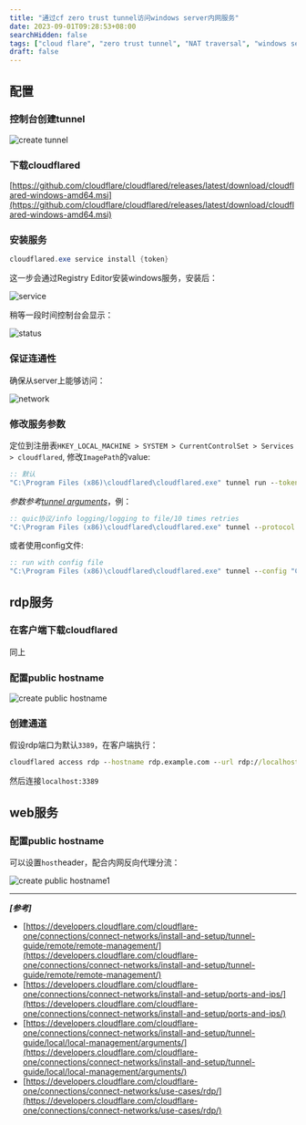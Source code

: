 ```yaml
---
title: "通过cf zero trust tunnel访问windows server内网服务"
date: 2023-09-01T09:28:53+08:00
searchHidden: false
tags: ["cloud flare", "zero trust tunnel", "NAT traversal", "windows server", "manual"]
draft: false
---
```


## 配置
### 控制台创建tunnel
![create tunnel](/images/ipv6_only_nas/scrshot01.png)

### 下载cloudflared
[https://github.com/cloudflare/cloudflared/releases/latest/download/cloudflared-windows-amd64.msi](https://github.com/cloudflare/cloudflared/releases/latest/download/cloudflared-windows-amd64.msi)

### 安装服务
```powershell
cloudflared.exe service install {token}
```
这一步会通过Registry Editor安装windows服务，安装后：

![service](/images/ipv6_only_nas/scrshot02.png)

稍等一段时间控制台会显示：

![status](/images/ipv6_only_nas/scrshot03.png)

### 保证连通性

确保从server上能够访问：

![network](/images/ipv6_only_nas/scrshot04.png)

### 修改服务参数

定位到注册表`HKEY_LOCAL_MACHINE > SYSTEM > CurrentControlSet > Services > cloudflared`, 修改`ImagePath`的value:

```cmd
:: 默认
"C:\Program Files (x86)\cloudflared\cloudflared.exe" tunnel run --token {token}
```

*参数参考[tunnel arguments](https://developers.cloudflare.com/cloudflare-one/connections/connect-networks/install-and-setup/tunnel-guide/local/local-management/arguments/)*，例：
```cmd
:: quic协议/info logging/logging to file/10 times retries
"C:\Program Files (x86)\cloudflared\cloudflared.exe" tunnel --protocol quic --logfile "C:\Program Files (x86)\cloudflared\info.log" --loglevel info --retries 10 run --token {token}
```

或者使用config文件:
```cmd
:: run with config file
"C:\Program Files (x86)\cloudflared\cloudflared.exe" tunnel --config "C:\Program Files (x86)\cloudflared\config.yml" run
```

## rdp服务

### 在客户端下载cloudflared
同上

### 配置public hostname

![create public hostname](/images/ipv6_only_nas/scrshot05.png)

### 创建通道

假设rdp端口为默认`3389`，在客户端执行：

```cmd
cloudflared access rdp --hostname rdp.example.com --url rdp://localhost:3389
```

然后连接`localhost:3389`

## web服务

### 配置public hostname

可以设置`host`header，配合内网反向代理分流：

![create public hostname1](/images/ipv6_only_nas/scrshot06.png)

--- 

***[参考]***

- [https://developers.cloudflare.com/cloudflare-one/connections/connect-networks/install-and-setup/tunnel-guide/remote/remote-management/](https://developers.cloudflare.com/cloudflare-one/connections/connect-networks/install-and-setup/tunnel-guide/remote/remote-management/)
- [https://developers.cloudflare.com/cloudflare-one/connections/connect-networks/install-and-setup/ports-and-ips/](https://developers.cloudflare.com/cloudflare-one/connections/connect-networks/install-and-setup/ports-and-ips/)
- [https://developers.cloudflare.com/cloudflare-one/connections/connect-networks/install-and-setup/tunnel-guide/local/local-management/arguments/](https://developers.cloudflare.com/cloudflare-one/connections/connect-networks/install-and-setup/tunnel-guide/local/local-management/arguments/)
- [https://developers.cloudflare.com/cloudflare-one/connections/connect-networks/use-cases/rdp/](https://developers.cloudflare.com/cloudflare-one/connections/connect-networks/use-cases/rdp/)


